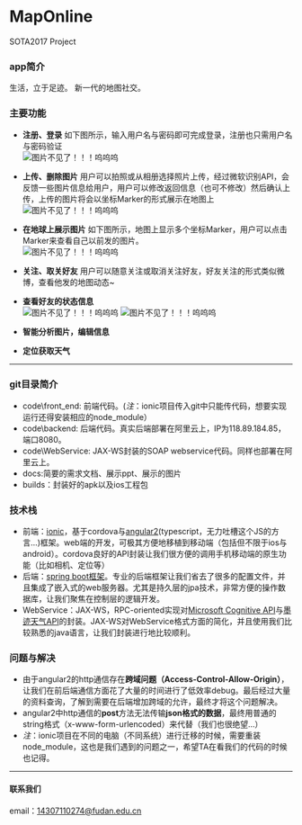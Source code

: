 # MapOnline
SOTA2017 Project

### app简介 
生活，立于足迹。
新一代的地图社交。
### 主要功能
- **注册、登录** 如下图所示，输入用户名与密码即可完成登录，注册也只需用户名与密码验证<br>
![图片不见了！！！呜呜呜](https://github.com/xianyinuma/MapOnline/blob/master/docs/p4.jpg)
- **上传、删除图片** 用户可以拍照或从相册选择照片上传，经过微软识别API，会反馈一些图片信息给用户，用户可以修改返回信息（也可不修改）然后确认上传，上传的图片将会以坐标Marker的形式展示在地图上<br>
![图片不见了！！！呜呜呜](https://github.com/xianyinuma/MapOnline/blob/master/docs/p3.jpg)
- **在地球上展示图片** 如下图所示，地图上显示多个坐标Marker，用户可以点击Marker来查看自己以前发的图片。<br>
![图片不见了！！！呜呜呜](https://github.com/xianyinuma/MapOnline/blob/master/docs/p1.jpg)
- **关注、取关好友** 用户可以随意关注或取消关注好友，好友关注的形式类似微博，查看他发的地图动态~
- **查看好友的状态信息**<br>
![图片不见了！！！呜呜呜](https://github.com/xianyinuma/MapOnline/blob/master/docs/p2.jpg)
![图片不见了！！！呜呜呜](https://github.com/xianyinuma/MapOnline/blob/master/docs/p5.jpg)

- **智能分析图片，编辑信息**
- **定位获取天气**

***

### git目录简介
- code\front_end: 前端代码。(*注*：ionic项目传入git中只能传代码，想要实现运行还得安装相应的node_module）
- code\backend: 后端代码。真实后端部署在阿里云上，IP为118.89.184.85，端口8080。
- code\WebService: JAX-WS封装的SOAP webservice代码。同样也部署在阿里云上。
- docs:简要的需求文档、展示ppt、展示的图片
- builds：封装好的apk以及ios工程包


### 技术栈 
- 前端：[ionic](http://ionicframework.com/)，基于cordova与[angular2](https://angular.cn/)(typescript，无力吐槽这个JS的方言...)框架。web端的开发，可极其方便地移植到移动端（包括但不限于ios与android）。cordova良好的API封装让我们很方便的调用手机移动端的原生功能（比如相机、定位等）
- 后端：[spring boot框架](http://projects.spring.io/spring-boot/)。专业的后端框架让我们省去了很多的配置文件，并且集成了嵌入式的web服务器。尤其是持久层的jpa技术，非常方便的操作数据库，让我们聚焦在控制层的逻辑开发。
- WebService：JAX-WS，RPC-oriented实现对[Microsoft Cognitive API](https://azure.microsoft.com/zh-cn/services/cognitive-services/)与[墨迹天气API](http://www.moji.com/tob/)的封装。JAX-WS对WebService格式方面的简化，并且使用我们比较熟悉的java语言，让我们封装进行地比较顺利。

### 问题与解决
- 由于angular2的http通信存在**跨域问题（Access-Control-Allow-Origin）**，让我们在前后端通信方面花了大量的时间进行了低效率debug。最后经过大量的资料查询，了解到需要在后端增加跨域的允许，最终才将这个问题解决。
- angular2中http通信的**post**方法无法传输**json格式的数据**，最终用普通的string格式（x-www-form-urlencoded）来代替（我们也很绝望...）
- *注*：ionic项目在不同的电脑（不同系统）进行迁移的时候，需要重装node_module，这也是我们遇到的问题之一，希望TA在看我们的代码的时候也记得。

----
#### 联系我们
email：<14307110274@fudan.edu.cn>
